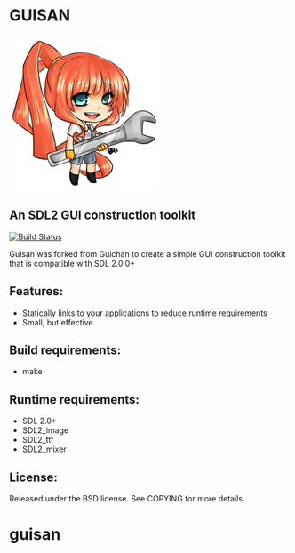 # GUISAN

![logo](examples/guisan.png "GUISAN")

## An SDL2 GUI construction toolkit

[![Build Status](https://travis-ci.org/gbaudic/guisan.svg?branch=master)](https://travis-ci.org/gbaudic/guisan)

Guisan was forked from Guichan to create a simple GUI construction toolkit that is compatible with SDL 2.0.0+

## Features:

* Statically links to your applications to reduce runtime requirements
* Small, but effective

## Build requirements:

* make

## Runtime requirements:

* SDL 2.0+
* SDL2_image
* SDL2_ttf
* SDL2_mixer

## License:

Released under the BSD license. See COPYING for more details
# guisan

